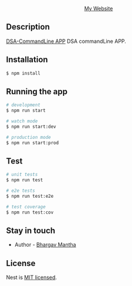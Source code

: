 <p align="center">
  <a href="http://bhargavmantha.dev/" target="blank">My Website</a>
</p>

## Description

[DSA-CommandLine APP](https://github.com/BhargavMantha/dsa) DSA commandLine APP.

## Installation

```bash
$ npm install
```

## Running the app

```bash
# development
$ npm run start

# watch mode
$ npm run start:dev

# production mode
$ npm run start:prod
```

## Test

```bash
# unit tests
$ npm run test

# e2e tests
$ npm run test:e2e

# test coverage
$ npm run test:cov
```

## Stay in touch

- Author - [Bhargav Mantha](https://bhargavmantha.com)

## License

Nest is [MIT licensed](LICENSE).
